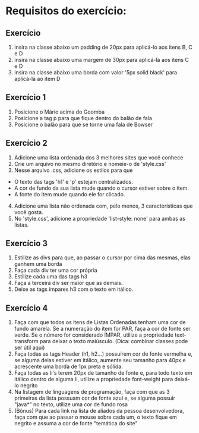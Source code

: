 # Requisitos do exercício:
## Exercício

1. insira na classe abaixo um padding de 20px para aplicá-lo aos itens B, C e D
2. insira na classe abaixo uma margem de 30px para aplicá-la aos itens C e D
3. insira na classe abaixo uma borda com valor '5px solid black' para aplicá-la ao item D

## Exercício 1

1. Posicione o Mário acima do Goomba
2. Posicione a tag p para que fique dentro do balão de fala
3. Posicione o balão para que se torne uma fala de Bowser

## Exercício 2

1. Adicione uma lista ordenada dos 3 melhores sites que você conhece
2. Crie um arquivo no mesmo diretório e nomeie-o de 'style.css'
3. Nesse arquivo .css, adicione os estilos para que
* O texto das tags 'h1' e 'p' estejam centralizados.
* A cor de fundo da sua lista mude quando o cursor estiver sobre o item.
* A fonte do item mude quando ele for clicado.
4. Adicione uma lista não ordenada com, pelo menos, 3 características que você gosta.
5. No 'style.css', adicione a propriedade 'list-style: none' para ambas as listas. 

## Exercício 3

1. Estilize as divs para que, ao passar o cursor por cima das mesmas, elas ganhem uma borda
2. Faça cada div ter uma cor própria
3. Estilize cada uma das tags h3
4. Faça a terceira div ser maior que as demais.
5. Deixe as tags ímpares h3 com o texto em itálico.

## Exercício 4

1. Faça com que todos os itens de Listas Ordenadas tenham uma cor de fundo amarela. Se a numeração do item for PAR, faça a cor de fonte ser verde. Se o número for considerado ÍMPAR, utilize a propriedade text-transform para deixar o texto maiúsculo. (Dica: combinar classes pode ser útil aqui)
2. Faça todas as tags Header (h1, h2...) possuírem cor de fonte vermelha e, se alguma delas estiver em itálico, aumente seu tamanho para 40px e acrescente uma borda de 1px preta e sólida.
3. Faça todas as li's terem 20px de tamanho de fonte e, para todo texto em itálico dentro de alguma li, utilize a propriedade font-weight para deixá-lo negrito
4. Na listagem de linguagens de programação, faça com que as 3 primeiras da lista possuam cor de fonte azul e, se alguma possuir "java*" no texto, utilize uma cor de fundo rosa
5. (Bônus) Para cada link na lista de aliados da pessoa desenvolvedora, faça com que ao passar o mouse sobre cada um, o texto fique em negrito e assuma a cor de fonte "temática do site"








 

